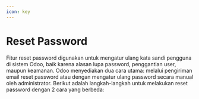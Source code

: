 ```yaml
---
icon: key
---
```


# Reset Password

Fitur reset password digunakan untuk mengatur ulang kata sandi pengguna di sistem Odoo, baik karena alasan lupa password, penggantian user, maupun keamanan. Odoo menyediakan dua cara utama: melalui pengiriman email reset password atau dengan mengatur ulang password secara manual oleh administrator. Berikut adalah langkah-langkah untuk melakukan reset password dengan 2 cara yang berbeda:
